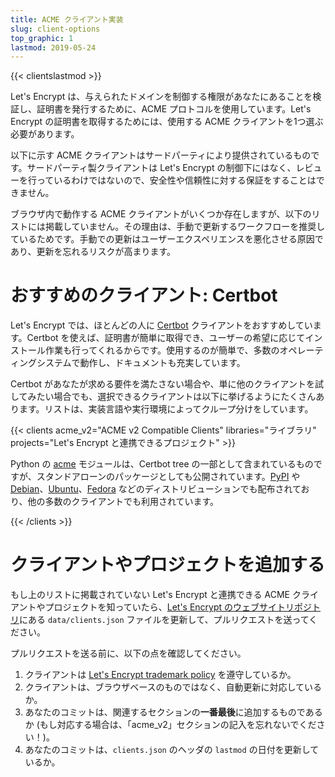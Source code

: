 ```yaml
---
title: ACME クライアント実装
slug: client-options
top_graphic: 1
lastmod: 2019-05-24
---
```


{{< clientslastmod >}}

Let's Encrypt は、与えられたドメインを制御する権限があなたにあることを検証し、証明書を発行するために、ACME プロトコルを使用しています。Let's Encrypt の証明書を取得するためには、使用する ACME クライアントを1つ選ぶ必要があります。

以下に示す ACME クライアントはサードパーティにより提供されているものです。サードパーティ製クライアントは Let's Encrypt の制御下にはなく、レビューを行っているわけではないので、安全性や信頼性に対する保証をすることはできません。

ブラウザ内で動作する ACME クライアントがいくつか存在しますが、以下のリストには掲載していません。その理由は、手動で更新するワークフローを推奨しているためです。手動での更新はユーザーエクスペリエンスを悪化させる原因であり、更新を忘れるリスクが高まります。

# おすすめのクライアント: Certbot

Let's Encrypt では、ほとんどの人に [Certbot](https://certbot.eff.org/) クライアントをおすすめしています。Certbot を使えば、証明書が簡単に取得でき、ユーザーの希望に応じてインストール作業も行ってくれるからです。使用するのが簡単で、多数のオペレーティングシステムで動作し、ドキュメントも充実しています。

Certbot があなたが求める要件を満たさない場合や、単に他のクライアントを試してみたい場合でも、選択できるクライアントは以下に挙げるようにたくさんあります。リストは、実装言語や実行環境によってクループ分けをしています。

{{< clients acme_v2="ACME v2 Compatible Clients" libraries="ライブラリ" projects="Let's Encrypt と連携できるプロジェクト" >}}

Python の [acme](https://github.com/certbot/certbot/tree/master/acme) モジュールは、Certbot tree の一部として含まれているものですが、スタンドアローンのパッケージとしても公開されています。[PyPI](https://pypi.python.org/pypi/acme) や [Debian](https://packages.debian.org/search?keywords=python-acme)、[Ubuntu](https://launchpad.net/ubuntu/+source/python-acme)、[Fedora](https://bodhi.fedoraproject.org/updates/?packages=python-acme) などのディストリビューションでも配布されており、他の多数のクライアントでも利用されています。

{{< /clients >}}

# クライアントやプロジェクトを追加する

もし上のリストに掲載されていない Let's Encrypt と連携できる ACME クライアントやプロジェクトを知っていたら、[Let's Encrypt のウェブサイトリポジトリ](https://github.com/letsencrypt/website/)にある `data/clients.json` ファイルを更新して、プルリクエストを送ってください。

プルリクエストを送る前に、以下の点を確認してください。

1. クライアントは [Let's Encrypt trademark policy](https://www.abetterinternet.org/trademarks) を遵守しているか。
1. クライアントは、ブラウザベースのものではなく、自動更新に対応しているか。
1. あなたのコミットは、関連するセクションの**一番最後**に追加するものであるか (もし対応する場合は、「acme_v2」セクションの記入を忘れないでください！)。
1. あなたのコミットは、`clients.json` のヘッダの `lastmod` の日付を更新しているか。
